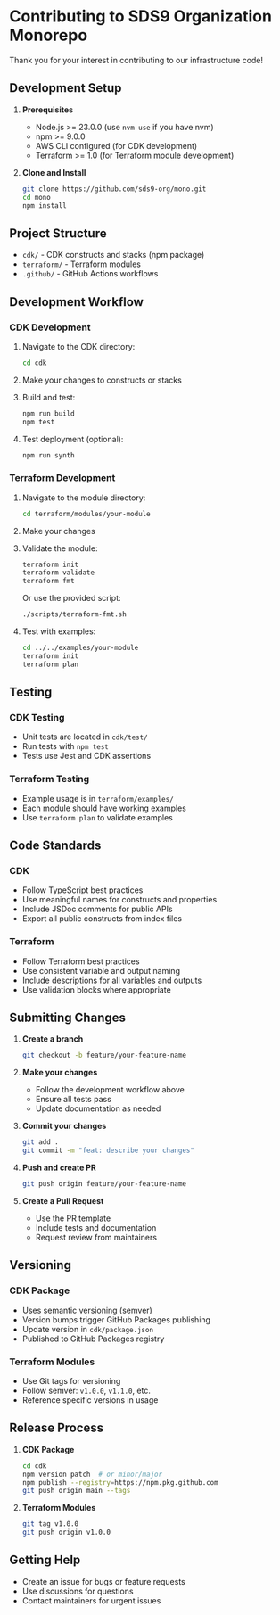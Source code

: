 # Contributing to SDS9 Organization Monorepo

Thank you for your interest in contributing to our infrastructure code!

## Development Setup

1. **Prerequisites**
   - Node.js >= 23.0.0 (use `nvm use` if you have nvm)
   - npm >= 9.0.0
   - AWS CLI configured (for CDK development)
   - Terraform >= 1.0 (for Terraform module development)

2. **Clone and Install**
   ```bash
   git clone https://github.com/sds9-org/mono.git
   cd mono
   npm install
   ```

## Project Structure

- `cdk/` - CDK constructs and stacks (npm package)
- `terraform/` - Terraform modules
- `.github/` - GitHub Actions workflows

## Development Workflow

### CDK Development

1. Navigate to the CDK directory:
   ```bash
   cd cdk
   ```

2. Make your changes to constructs or stacks

3. Build and test:
   ```bash
   npm run build
   npm test
   ```

4. Test deployment (optional):
   ```bash
   npm run synth
   ```

### Terraform Development

1. Navigate to the module directory:
   ```bash
   cd terraform/modules/your-module
   ```

2. Make your changes

3. Validate the module:
   ```bash
   terraform init
   terraform validate
   terraform fmt
   ```

   Or use the provided script:
   ```bash
   ./scripts/terraform-fmt.sh
   ```

4. Test with examples:
   ```bash
   cd ../../examples/your-module
   terraform init
   terraform plan
   ```

## Testing

### CDK Testing
- Unit tests are located in `cdk/test/`
- Run tests with `npm test`
- Tests use Jest and CDK assertions

### Terraform Testing
- Example usage is in `terraform/examples/`
- Each module should have working examples
- Use `terraform plan` to validate examples

## Code Standards

### CDK
- Follow TypeScript best practices
- Use meaningful names for constructs and properties
- Include JSDoc comments for public APIs
- Export all public constructs from index files

### Terraform
- Follow Terraform best practices
- Use consistent variable and output naming
- Include descriptions for all variables and outputs
- Use validation blocks where appropriate

## Submitting Changes

1. **Create a branch**
   ```bash
   git checkout -b feature/your-feature-name
   ```

2. **Make your changes**
   - Follow the development workflow above
   - Ensure all tests pass
   - Update documentation as needed

3. **Commit your changes**
   ```bash
   git add .
   git commit -m "feat: describe your changes"
   ```

4. **Push and create PR**
   ```bash
   git push origin feature/your-feature-name
   ```

5. **Create a Pull Request**
   - Use the PR template
   - Include tests and documentation
   - Request review from maintainers

## Versioning

### CDK Package
- Uses semantic versioning (semver)
- Version bumps trigger GitHub Packages publishing
- Update version in `cdk/package.json`
- Published to GitHub Packages registry

### Terraform Modules
- Use Git tags for versioning
- Follow semver: `v1.0.0`, `v1.1.0`, etc.
- Reference specific versions in usage

## Release Process

1. **CDK Package**
   ```bash
   cd cdk
   npm version patch  # or minor/major
   npm publish --registry=https://npm.pkg.github.com
   git push origin main --tags
   ```

2. **Terraform Modules**
   ```bash
   git tag v1.0.0
   git push origin v1.0.0
   ```

## Getting Help

- Create an issue for bugs or feature requests
- Use discussions for questions
- Contact maintainers for urgent issues
